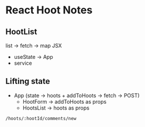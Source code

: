 # React Hoot Notes

## HootList

list -> fetch -> map JSX

- useState -> App
- service

## Lifting state

- App (state -> hoots + addToHoots -> fetch -> POST)
  - HootForm -> addToHoots as props
  - HootsList -> hoots as props

`/hoots/:hootId/comments/new`
